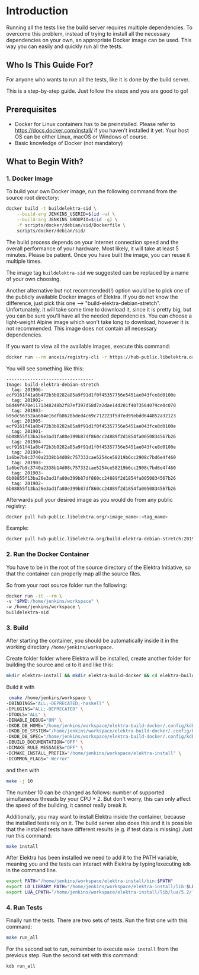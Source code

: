 # Introduction

Running all the tests like the build server requires multiple dependencies. To overcome this problem, instead of trying to install all the necessary dependencies on your own, an appropriate Docker image can be used. This way you can easily and quickly run all the tests.

## Who Is This Guide For?

For anyone who wants to run all the tests, like it is done by the build server.

This is a step-by-step guide. Just follow the steps and you are good to go!

## Prerequisites

- Docker for Linux containers has to be preinstalled. Please refer to https://docs.docker.com/install/ if you haven't installed it yet. Your host OS can be either Linux, macOS or Windows of course.
- Basic knowledge of Docker (not mandatory)

## What to Begin With?

### 1. Docker Image

To build your own Docker image, run the following command from the source root directory:

```sh
docker build -t buildelektra-sid \
	--build-arg JENKINS_USERID=$(id -u) \
	--build-arg JENKINS_GROUPID=$(id -g) \
	-f scripts/docker/debian/sid/Dockerfile \
	scripts/docker/debian/sid/
```

The build process depends on your Internet connection speed and the overall performance of your hardware. Most likely, it will take at least
5 minutes. Please be patient. Once you have built the image, you can reuse it multiple times.

The image tag `buildelektra-sid` we suggested can be replaced by a name of your own choosing.

Another alternative but not recommended(!) option would be to pick one of the publicly available Docker images of Elektra. If you do not know the difference, just pick this one --> "build-elektra-debian-stretch".
Unfortunately, it will take some time to download it, since it is pretty big, but you can be sure you'll have all the needed dependencies.
You can choose a light-weight Alpine image which won't take long to download, however it is not recommended. This image does not contain all necessary dependencies.

If you want to view all the available images, execute this command:

```sh
docker run --rm anoxis/registry-cli -r https://hub-public.libelektra.org
```

You will see something like this:

```
---------------------------------
Image: build-elektra-debian-stretch
  tag: 201906-ecf9161f41a8b472b3b0282a85a9f91d1f0f45357756e5451ae043fce8d0100e
  tag: 201902-b6d49f470e1171348248b2f87ef397d58d7a2dae14d201f4073564079ce0c070
  tag: 201903-b95dc56352aa684e16dfb8628bded4c69c712223f5d7ed99ebdd644852a32123
  tag: 201905-ecf9161f41a8b472b3b0282a85a9f91d1f0f45357756e5451ae043fce8d0100e
  tag: 201901-6b08855f13ba26e3ad1fa80e399b87df860cc24889f2d1854fa0050834567b26
  tag: 201904-ecf9161f41a8b472b3b0282a85a9f91d1f0f45357756e5451ae043fce8d0100e
  tag: 201904-1a6be7b9c3740a2338b14d08c757332cae5254ce58219b6cc2908c7bd6e4f460
  tag: 201903-1a6be7b9c3740a2338b14d08c757332cae5254ce58219b6cc2908c7bd6e4f460
  tag: 201903-6b08855f13ba26e3ad1fa80e399b87df860cc24889f2d1854fa0050834567b26
  tag: 201902-6b08855f13ba26e3ad1fa80e399b87df860cc24889f2d1854fa0050834567b26
```

Afterwards pull your desired image as you would do from any public registry:

```sh
docker pull hub-public.libelektra.org/<image_name>:<tag_name>
```

Example:

```sh
docker pull hub-public.libelektra.org/build-elektra-debian-stretch:201905-9dfe329fec01a6e40972ec4cc71874210f69933ab5f9e750a1c586fa011768ab
```

### 2. Run the Docker Container

You have to be in the root of the source directory of the Elektra Initiative, so that the container can properly map all the source files.

So from your root source folder run the following:

```sh
docker run -it --rm \
-v "$PWD:/home/jenkins/workspace" \
-w /home/jenkins/workspace \
buildelektra-sid
```

### 3. Build

After starting the container, you should be automatically inside it in the working directory `/home/jenkins/workspace`.

Create folder folder where Elektra will be installed, create another folder for building the source and `cd` to it and like this:

```sh
mkdir elektra-install && mkdir elektra-build-docker && cd elektra-build-docker
```

Build it with

```sh
 cmake /home/jenkins/workspace \
-DBINDINGS="ALL;-DEPRECATED;-haskell" \
-DPLUGINS="ALL;-DEPRECATED" \
-DTOOLS="ALL" \
-DENABLE_DEBUG="ON" \
-DKDB_DB_HOME="/home/jenkins/workspace/elektra-build-docker/.config/kdb/home" \
-DKDB_DB_SYSTEM="/home/jenkins/workspace/elektra-build-docker/.config/kdb/system" \
-DKDB_DB_SPEC="/home/jenkins/workspace/elektra-build-docker/.config/kdb/spec" \
-DBUILD_DOCUMENTATION="OFF" \
-DCMAKE_RULE_MESSAGES="OFF" \
-DCMAKE_INSTALL_PREFIX="/home/jenkins/workspace/elektra-install" \
-DCOMMON_FLAGS="-Werror"
```

and then with

```sh
make -j 10
```

The number 10 can be changed as follows: number of supported simultaneous threads by your CPU + 2. But don't worry, this can only affect the speed of the building, it cannot really break it.

Additionally, you may want to install Elektra inside the container, because the installed tests rely on it.
The build server also does this and it is possible that the installed tests have different results (e.g. if test data is missing)
Just run this command:

```sh
make install
```

After Elektra has been installed we need to add it to the PATH variable, meaning you and the tests can interact with Elektra by typing/executing `kdb` in the command line.

```sh
export PATH="/home/jenkins/workspace/elektra-install/bin:$PATH"
export LD_LIBRARY_PATH="/home/jenkins/workspace/elektra-install/lib:$LD_LIBRARY_PATH"
export LUA_CPATH="/home/jenkins/workspace/elektra-install/lib/lua/5.2/?.so;"
```

### 4. Run Tests

Finally run the tests. There are two sets of tests. Run the first one with this command:

```sh
make run_all
```

For the second set to run, remember to execute `make install` from the previous step. Run the second set with this command:

```sh
kdb run_all
```
